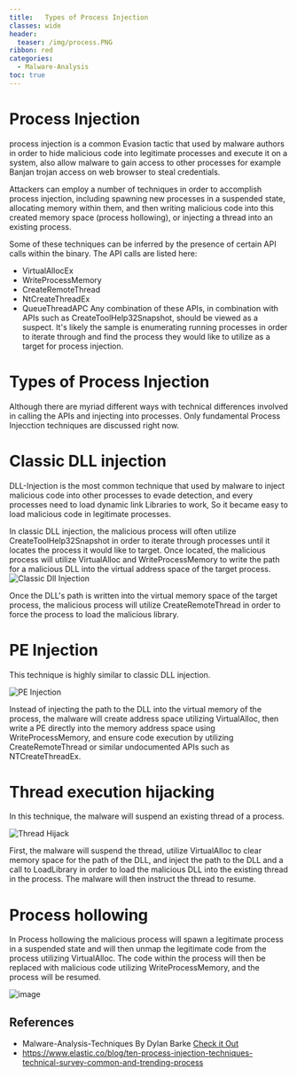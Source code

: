 ```yaml
---
title:   Types of Process Injection
classes: wide
header:
  teaser: /img/process.PNG
ribbon: red
categories:
  - Malware-Analysis
toc: true
---
```


# Process Injection

process injection is a common Evasion tactic that used by malware authors in order to hide malicious code into legitimate processes and execute it on a system, also allow malware to gain access to other processes for example Banjan trojan access on web browser to steal credentials. 

Attackers can employ a number of techniques in order to accomplish process injection, including spawning new processes in a suspended state, allocating memory within them, and then writing malicious code into this created memory space (process hollowing), or injecting a thread into an existing process.

Some of these techniques can be inferred by the presence of certain API calls within the binary.
The API calls are listed here:

* VirtualAllocEx
* WriteProcessMemory
* CreateRemoteThread
* NtCreateThreadEx
* QueueThreadAPC
Any combination of these APIs, in combination with APIs such as CreateToolHelp32Snapshot, should be viewed as a suspect. It's likely the sample is enumerating running processes in order to iterate through and find the process they would like to utilize as a target for process injection.

<!-- more -->

# Types of Process Injection 

 Although there are myriad different ways with technical differences involved in calling the APIs and injecting into processes. Only fundamental Process Injecction techniques are discussed right now.

# Classic DLL injection

DLL-Injection is the most common technique that used by malware to inject malicious code into other processes to evade detection, and every processes need to load dynamic link Libraries to work, So it became easy to load malicious code in legitimate processes. 

In classic DLL injection, the malicious process will often utilize CreateToolHelp32Snapshot in order to iterate through processes until it locates the process it would like to target. Once located, the malicious process will utilize VirtualAlloc and WriteProcessMemory to write the path for a malicious DLL into the virtual address space of the target process.
![Classic Dll Injection](https://user-images.githubusercontent.com/73170547/139692755-76c5aea0-e99f-446d-a330-ca1a4c35d4fd.png)


Once the DLL's path is written into the virtual memory space of the target process, the malicious process will utilize CreateRemoteThread in order to force the process to load the malicious library.

# PE Injection
This technique is highly similar to classic DLL injection.

![PE Injection](https://user-images.githubusercontent.com/73170547/139692880-f5a24c8f-77dd-4136-b96f-503ef2961ad8.png)

Instead of injecting the path to the DLL into the virtual memory of the process, the malware will create address space utilizing VirtualAlloc, then write a PE directly into the memory address space using WriteProcessMemory, and ensure code execution by utilizing CreateRemoteThread or similar undocumented APIs such as NTCreateThreadEx.

# Thread execution hijacking
In this technique, the malware will suspend an existing thread of a process. 

![Thread Hijack](https://user-images.githubusercontent.com/73170547/139693329-ccdaf1ed-befa-4323-908b-869e2d01e33f.png)


First, the malware will suspend the thread, utilize VirtualAlloc to clear memory space for the path of the DLL, and inject the path to the DLL and a call to LoadLibrary in order to load the malicious DLL into the existing thread in the process. The malware will then instruct the thread to resume.

# Process hollowing
In Process hollowing the malicious process will spawn a legitimate process in a suspended state and will then unmap the legitimate code from the process utilizing VirtualAlloc. The code within the process will then be replaced with malicious code utilizing WriteProcessMemory, and the process will be resumed.

![image](https://user-images.githubusercontent.com/73170547/139693420-b19483b5-989b-432b-9f60-ea16d0da5feb.png)





## References

* Malware-Analysis-Techniques By Dylan Barke [Check it Out](https://www.packtpub.com/product/malware-analysis-techniques/9781839212277)
* https://www.elastic.co/blog/ten-process-injection-techniques-technical-survey-common-and-trending-process











 



